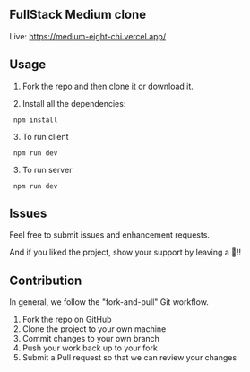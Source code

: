 ## FullStack Medium clone

Live: https://medium-eight-chi.vercel.app/

## Usage 

1. Fork the repo and then clone it or download it.  

2. Install all the dependencies:
```
 npm install
```

3. To run client
```
 npm run dev
```
3. To run server
```
 npm run dev
```

## Issues
Feel free to submit issues and enhancement requests.

And if you liked the project, show your support by leaving a 🌟!! 

## Contribution

In general, we follow the "fork-and-pull" Git workflow.

1. Fork the repo on GitHub
2. Clone the project to your own machine
3. Commit changes to your own branch
4. Push your work back up to your fork
5. Submit a Pull request so that we can review your changes
